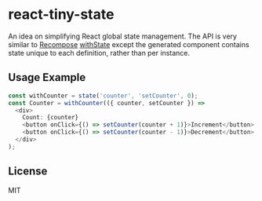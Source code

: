 # react-tiny-state

An idea on simplifying React global state management. The API is very similar to [Recompose](https://github.com/acdlite/recompose) [withState](https://github.com/acdlite/recompose/blob/master/docs/API.md#withstate) except the generated component contains state unique to each definition, rather than per instance.

## Usage Example

```js
const withCounter = state('counter', 'setCounter', 0);
const Counter = withCounter(({ counter, setCounter }) =>
  <div>
    Count: {counter}
    <button onClick={() => setCounter(counter + 1)}>Increment</button>
    <button onClick={() => setCounter(counter - 1)}>Decrement</button>
  </div>
);
```

## License

MIT
